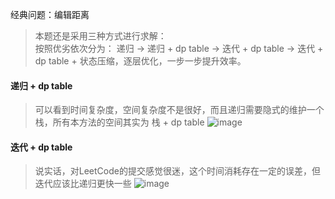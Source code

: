 经典问题：编辑距离
> 本题还是采用三种方式进行求解：</br>
> 按照优劣依次分为： 递归 -> 递归 + dp table -> 迭代 + dp table -> 迭代 + dp table + 状态压缩，逐层优化，一步一步提升效率。
> 

#### 递归 + dp table
> 可以看到时间复杂度，空间复杂度不是很好，而且递归需要隐式的维护一个栈，所有本方法的空间其实为 栈 + dp table
![image](https://user-images.githubusercontent.com/47679525/115809340-7db63780-a41e-11eb-85b5-79a86ccea32b.png)

#### 迭代 + dp table
> 说实话，对LeetCode的提交感觉很迷，这个时间消耗存在一定的误差，但迭代应该比递归更快一些
![image](https://user-images.githubusercontent.com/47679525/115811486-5fead180-a422-11eb-924f-57795ecad55c.png)
